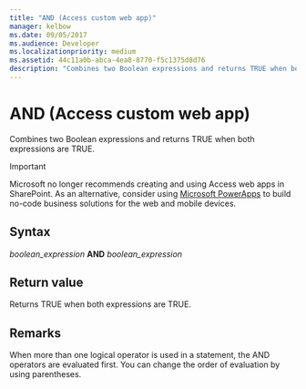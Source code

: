 ```yaml
---
title: "AND (Access custom web app)"  
manager: kelbow
ms.date: 09/05/2017
ms.audience: Developer  
ms.localizationpriority: medium
ms.assetid: 44c11a0b-abca-4ea8-8770-f5c1375d8d76
description: "Combines two Boolean expressions and returns TRUE when both expressions are TRUE."
---
```


# AND (Access custom web app)

Combines two Boolean expressions and returns TRUE when both expressions are TRUE.
  
> [!IMPORTANT]
> Microsoft no longer recommends creating and using Access web apps in SharePoint. As an alternative, consider using [Microsoft PowerApps](https://powerapps.microsoft.com/) to build no-code business solutions for the web and mobile devices.
  
## Syntax

 *boolean_expression* **AND** *boolean_expression*
  
## Return value

Returns TRUE when both expressions are TRUE.
  
## Remarks

When more than one logical operator is used in a statement, the AND operators are evaluated first. You can change the order of evaluation by using parentheses.
  